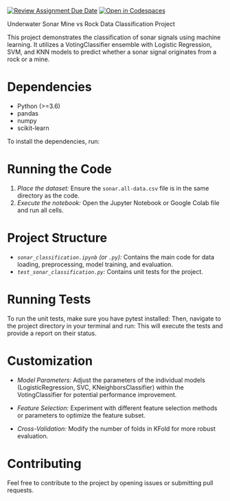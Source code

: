 [![Review Assignment Due Date](https://classroom.github.com/assets/deadline-readme-button-22041afd0340ce965d47ae6ef1cefeee28c7c493a6346c4f15d667ab976d596c.svg)](https://classroom.github.com/a/68QrIsnN)
[![Open in Codespaces](https://classroom.github.com/assets/launch-codespace-2972f46106e565e64193e422d61a12cf1da4916b45550586e14ef0a7c637dd04.svg)](https://classroom.github.com/open-in-codespaces?assignment_repo_id=15339384)


Underwater Sonar Mine vs Rock Data Classification Project

This project demonstrates the classification of sonar signals using machine learning. It utilizes a VotingClassifier ensemble with Logistic Regression, SVM, and KNN models to predict whether a sonar signal originates from a rock or a mine.

# Dependencies

- Python (>=3.6)
- pandas
- numpy
- scikit-learn

To install the dependencies, run:
# Running the Code

1. *Place the dataset:* Ensure the `sonar.all-data.csv` file is in the same directory as the code.
2. *Execute the notebook:* Open the Jupyter Notebook or Google Colab file and run all cells.

# Project Structure

- *`sonar_classification.ipynb` (or `.py`):* Contains the main code for data loading, preprocessing, model training, and evaluation.
- *`test_sonar_classification.py`:* Contains unit tests for the project.

# Running Tests

To run the unit tests, make sure you have pytest installed:
Then, navigate to the project directory in your terminal and run:
This will execute the tests and provide a report on their status.

# Customization

- *Model Parameters:* Adjust the parameters of the individual models (LogisticRegression, SVC, KNeighborsClassifier) within the VotingClassifier for potential performance improvement.

- *Feature Selection:* Experiment with different feature selection methods or parameters to optimize the feature subset.

- *Cross-Validation:* Modify the number of folds in KFold for more robust evaluation.

# Contributing

Feel free to contribute to the project by opening issues or submitting pull requests.